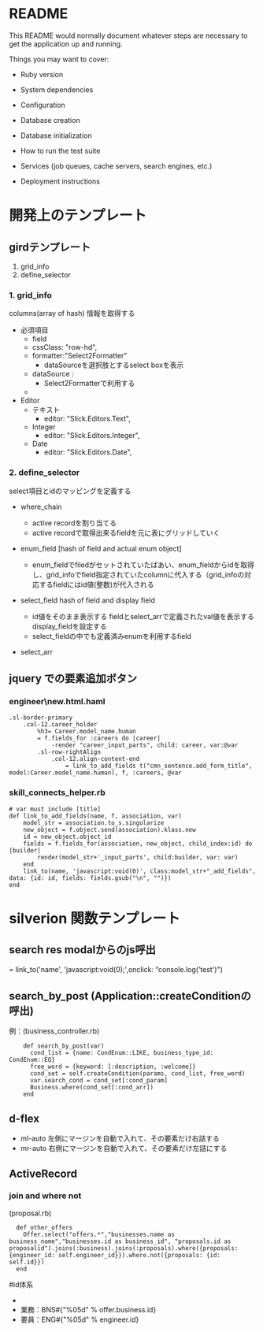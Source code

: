 # README

This README would normally document whatever steps are necessary to get the
application up and running.

Things you may want to cover:

* Ruby version

* System dependencies

* Configuration

* Database creation

* Database initialization

* How to run the test suite

* Services (job queues, cache servers, search engines, etc.)

* Deployment instructions

# 開発上のテンプレート

## girdテンプレート

1. grid_info
2. define_selector

### 1. grid_info

columns(array of hash) 情報を取得する    

* 必須項目
	* field 
	* cssClass: "row-hd",
	* formatter:"Select2Formatter"
		* dataSourceを選択肢とするselect boxを表示
	* dataSource : 
		* Select2Formatterで利用する
	* 
* Editor
	* テキスト
		* editor: "Slick.Editors.Text",
	* Integer
		* editor: "Slick.Editors.Integer",
	* Date
		* editor: "Slick.Editors.Date",  




### 2. define_selector

select項目とidのマッピングを定義する  
* where_chain
	* active recordを割り当てる
	* active recordで取得出来るfieldを元に表にグリッドしていく

* enum_field [hash of field and actual enum object]  
	* enum_fieldでfiledがセットされていたばあい、enum_fieldからidを取得し、grid_infoでfield指定されていたcolumnに代入する（grid_infoの対応するfieldにはid値(整数)が代入される  
* select_field hash of field  and display field  
	* id値をそのまま表示する fieldとselect_arrで定義されたval値を表示するdisplay_fieldを設定する  
	* select_fieldの中でも定義済みenumを利用するfield
* select_arr

## jquery での要素追加ボタン

### engineer\new.html.haml

```
.sl-border-primary
	.col-12.career_holder
		%h3= Career.model_name.human
		= f.fields_for :careers do |career|
			-render "career_input_parts", child: career, var:@var
		.sl-row-rightAlign
			.col-12.align-content-end
				= link_to_add_fields t("cmn_sentence.add_form_title", model:Career.model_name.human), f, :careers, @var
```

### skill_connects_helper.rb

```
# var must include [title]
def link_to_add_fields(name, f, association, var)
	model_str = association.to_s.singularize
	new_object = f.object.send(association).klass.new
	id = new_object.object_id
	fields = f.fields_for(association, new_object, child_index:id) do |builder|
		render(model_str+'_input_parts', child:builder, var: var)
	end
	link_to(name, 'javascript:void(0)', class:model_str+"_add_fields", data: {id: id, fields: fields.gsub("\n", "")})
end

```
# silverion 関数テンプレート

## search res modalからのjs呼出
= link_to('name', 'javascript:void(0);',onclick: “console.log(’test')")  

## search_by_post (Application::createConditionの呼出)

例：(business_controller.rb)  
```
    def search_by_post(var)
      cond_list = {name: CondEnum::LIKE, business_type_id: CondEnum::EQ}
      free_word = {keyword: [:description, :welcome]}
      cond_set = self.createCondition(params, cond_list, free_word)
      var.search_cond = cond_set[:cond_param]
      Business.where(cond_set[:cond_arr])
    end
```  

## d-flex

* ml-auto 左側にマージンを自動で入れて、その要素だけ右詰する  
* mr-auto 右側にマージンを自動で入れて、その要素だけ左詰にする  
## ActiveRecord

### join and where not

(proposal.rb)  
```
  def other_offers
    Offer.select("offers.*","businesses.name as business_name","businesses.id as business_id", "proposals.id as proposalid").joins(:business).joins(:proposals).where({proposals: {engineer_id: self.engineer_id}}).where.not({proposals: {id: self.id}})
  end
```  
#id体系  

*   
* 業務：BNS#{"%05d" % offer.business.id}  
* 要員：ENG#{"%05d" % engineer.id}  

